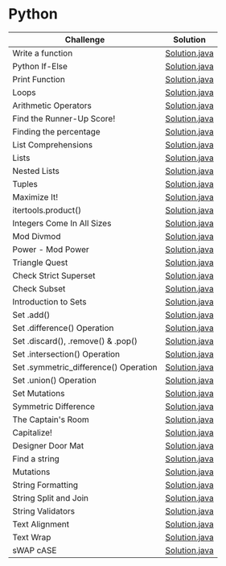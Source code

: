 # **Python**

| Challenge | Solution     
| ------------- |:-------------:|
|Write a function|[Solution.java](https://github.com/HasanliGulshan/Hacker_Rank_Solutions/blob/master/Python/Introduction/Write%20a%20function)|
|Python If-Else|[Solution.java](https://github.com/HasanliGulshan/Hacker_Rank_Solutions/blob/master/Python/Introduction/Python%20If-Else)|
|Print Function|[Solution.java](https://github.com/HasanliGulshan/Hacker_Rank_Solutions/blob/master/Python/Introduction/Print%20Function)|
|Loops|[Solution.java](https://github.com/HasanliGulshan/Hacker_Rank_Solutions/blob/master/Python/Introduction/Loops)|
|Arithmetic Operators|[Solution.java](https://github.com/HasanliGulshan/Hacker_Rank_Solutions/blob/master/Python/Introduction/Arithmetic%20Operators)|
|Find the Runner-Up Score!|[Solution.java](https://github.com/HasanliGulshan/Hacker_Rank_Solutions/blob/master/Python/Basic%20Data%20Types/Find%20the%20Runner-Up%20Score!)|
|Finding the percentage|[Solution.java](https://github.com/HasanliGulshan/Hacker_Rank_Solutions/blob/master/Python/Basic%20Data%20Types/Finding%20the%20percentage)|
|List Comprehensions|[Solution.java](https://github.com/HasanliGulshan/Hacker_Rank_Solutions/blob/master/Python/Basic%20Data%20Types/List%20Comprehensions)|
|Lists|[Solution.java](https://github.com/HasanliGulshan/Hacker_Rank_Solutions/blob/master/Python/Basic%20Data%20Types/Lists)|
|Nested Lists|[Solution.java](https://github.com/HasanliGulshan/Hacker_Rank_Solutions/blob/master/Python/Basic%20Data%20Types/Nested%20Lists#L2)|
|Tuples|[Solution.java](https://github.com/HasanliGulshan/Hacker_Rank_Solutions/blob/master/Python/Basic%20Data%20Types/Tuples)|
|Maximize It!|[Solution.java](https://github.com/HasanliGulshan/Hacker_Rank_Solutions/blob/master/Python/Itertools/Maximize%20It!)|
|itertools.product()|[Solution.java](https://github.com/HasanliGulshan/Hacker_Rank_Solutions/blob/master/Python/Itertools/itertools.product())|
|Integers Come In All Sizes|[Solution.java](https://github.com/HasanliGulshan/Hacker_Rank_Solutions/blob/master/Python/Math/Integers%20Come%20In%20All%20Sizes)|
|Mod Divmod|[Solution.java](https://github.com/HasanliGulshan/Hacker_Rank_Solutions/blob/master/Python/Math/Mod%20Divmod)|
|Power - Mod Power|[Solution.java](https://github.com/HasanliGulshan/Hacker_Rank_Solutions/blob/master/Python/Math/Power%20-%20Mod%20Power)|
|Triangle Quest|[Solution.java](https://github.com/HasanliGulshan/Hacker_Rank_Solutions/blob/master/Python/Math/Triangle%20Quest)|
|Check Strict Superset|[Solution.java](https://github.com/HasanliGulshan/Hacker_Rank_Solutions/blob/master/Python/Sets/Check%20Strict%20Superset)|
|Check Subset|[Solution.java](https://github.com/HasanliGulshan/Hacker_Rank_Solutions/blob/master/Python/Sets/Check%20Subset)|
|Introduction to Sets|[Solution.java](https://github.com/HasanliGulshan/Hacker_Rank_Solutions/blob/master/Python/Sets/Introduction%20to%20Sets)|
|Set .add()|[Solution.java](https://github.com/HasanliGulshan/Hacker_Rank_Solutions/blob/master/Python/Sets/Set%20.add())|
|Set .difference() Operation|[Solution.java](https://github.com/HasanliGulshan/Hacker_Rank_Solutions/blob/master/Python/Sets/Set%20.difference()%20Operation)|
|Set .discard(), .remove() & .pop()|[Solution.java](https://github.com/HasanliGulshan/Hacker_Rank_Solutions/blob/master/Python/Sets/Set%20.discard()%2C%20.remove()%20%26%20.pop())|
|Set .intersection() Operation|[Solution.java](https://github.com/HasanliGulshan/Hacker_Rank_Solutions/blob/master/Python/Sets/Set%20.intersection()%20Operation)|
|Set .symmetric_difference() Operation|[Solution.java](https://github.com/HasanliGulshan/Hacker_Rank_Solutions/blob/master/Python/Sets/Set%20.symmetric_difference()%20Operation)|
|Set .union() Operation|[Solution.java](https://github.com/HasanliGulshan/Hacker_Rank_Solutions/blob/master/Python/Sets/Set%20.union()%20Operation)|
|Set Mutations|[Solution.java](https://github.com/HasanliGulshan/Hacker_Rank_Solutions/blob/master/Python/Sets/Set%20Mutations)|
|Symmetric Difference|[Solution.java](https://github.com/HasanliGulshan/Hacker_Rank_Solutions/blob/master/Python/Sets/Symmetric%20Difference)|
|The Captain's Room|[Solution.java](https://github.com/HasanliGulshan/Hacker_Rank_Solutions/blob/master/Python/Sets/The%20Captain's%20Room)|
|Capitalize!|[Solution.java](https://github.com/HasanliGulshan/Hacker_Rank_Solutions/blob/master/Python/Strings/Capitalize!)|
|Designer Door Mat|[Solution.java](https://github.com/HasanliGulshan/Hacker_Rank_Solutions/blob/master/Python/Strings/Designer%20Door%20Mat)|
|Find a string|[Solution.java](https://github.com/HasanliGulshan/Hacker_Rank_Solutions/blob/master/Python/Strings/Find%20a%20string)|
|Mutations|[Solution.java](https://github.com/HasanliGulshan/Hacker_Rank_Solutions/blob/master/Python/Strings/Mutations)|
|String Formatting|[Solution.java](https://github.com/HasanliGulshan/Hacker_Rank_Solutions/blob/master/Python/Strings/String%20Formatting)|
|String Split and Join|[Solution.java](https://github.com/HasanliGulshan/Hacker_Rank_Solutions/blob/master/Python/Strings/String%20Split%20and%20Join)|
|String Validators|[Solution.java](https://github.com/HasanliGulshan/Hacker_Rank_Solutions/blob/master/Python/Strings/String%20Validators)|
|Text Alignment|[Solution.java](https://github.com/HasanliGulshan/Hacker_Rank_Solutions/blob/master/Python/Strings/Text%20Alignment)|
|Text Wrap|[Solution.java](https://github.com/HasanliGulshan/Hacker_Rank_Solutions/blob/master/Python/Strings/Text%20Wrap)|
|sWAP cASE|[Solution.java](https://github.com/HasanliGulshan/Hacker_Rank_Solutions/blob/master/Python/Strings/sWAP%20cASE)|
